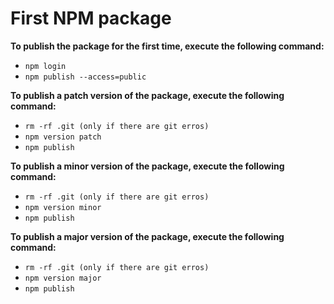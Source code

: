 # First NPM package #

__To publish the package for the first time, execute the following command:__
* `npm login`
* `npm publish --access=public`

__To publish a patch version of the package, execute the following command:__
* `rm -rf .git (only if there are git erros)`
* `npm version patch`
* `npm publish`

__To publish a minor version of the package, execute the following command:__
* `rm -rf .git (only if there are git erros)`
* `npm version minor`
* `npm publish`

__To publish a major version of the package, execute the following command:__
* `rm -rf .git (only if there are git erros)`
* `npm version major`
* `npm publish`